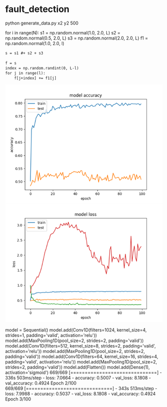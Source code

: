 # fault_detection  

python generate_data.py x2 y2 500  

for i in range(N):
	s1 = np.random.normal(1.0, 2.0, L) 
	s2 = np.random.normal(0.5, 2.0, L)
	s3 = np.random.normal(2.0, 2.0, L)
	f1 = np.random.normal(1.0, 2.0, l)

	s = s1 #+ s2 + s3
	
	f = s
	index = np.random.randint(0, L-l)
	for j in range(l):
		f[j+index] += f1[j]

![accuracy](https://github.com/xiaonanchong/fault_detection/blob/master/train_acc.png)
![loss](https://github.com/xiaonanchong/fault_detection/blob/master/train_loss.png)


model = Sequential()
model.add(Conv1D(filters=1024, kernel_size=4, strides=1, padding='valid', activation='relu')) 
model.add(MaxPooling1D(pool_size=2, strides=2, padding='valid')) 
model.add(Conv1D(filters=512, kernel_size=8, strides=2, padding='valid', activation='relu')) 
model.add(MaxPooling1D(pool_size=2, strides=2, padding='valid')) 
model.add(Conv1D(filters=64, kernel_size=16, strides=4, padding='valid', activation='relu')) 
model.add(MaxPooling1D(pool_size=2, strides=2, padding='valid')) 
model.add(Flatten())
model.add(Dense(1), activation='sigmoid')
669/669 [==============================] - 336s 503ms/step - loss: 7.0664 - accuracy: 0.5007 - val_loss: 8.1808 - val_accuracy: 0.4924
Epoch 2/100  
669/669 [==============================] - 343s 513ms/step - loss: 7.9988 - accuracy: 0.5037 - val_loss: 8.1808 - val_accuracy: 0.4924
Epoch 3/100  
